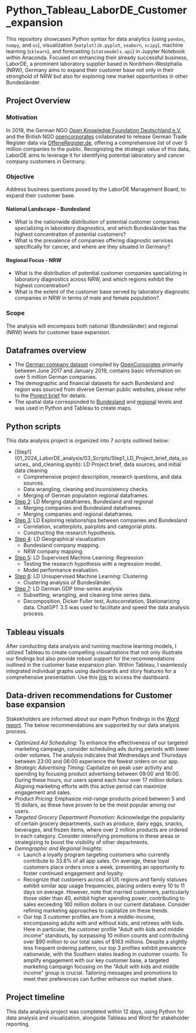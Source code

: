 # Python_Tableau_LaborDE_Customer_expansion
This repository showcases Python syntax for data analytics (using `pandas`, `numpy`, and `os`), visualization (`matplotlib.pyplot`, `seaborn`, `scipy`), machine learning (`sklearn`), and forecasting (`statsmodels.api`) in Jupyter Notebook within Anaconda. Focused on enhancing their already successful business, LaborDE, a prominent laboratory supplier based in Nordrhein-Westphalia (NRW), Germany aims to expand their customer base not only in their stronghold of NRW but also for exploring new market opportunities in other Bundesländer.

## Project Overview

### Motivation
In 2019, the German NGO [Open Knowledge Foundation Deutschland e.V.](https://okfn.de/) and the British NGO [opencorporates](https://opencorporates.com/) collaborated to release German Trade Register data via [OffeneRegister.de](https://offeneregister.de/), offering a comprehensive list of over 5 million companies to the public. Recognizing the strategic value of this data, LaborDE aims to leverage it for identifying potential laboratory and cancer company customers in Germany.
### Objective
Address business questions posed by the LaborDE Management Board, to expand their customer base. 
#### National Landscape - Bundesland
* What is the nationwide distribution of potential customer companies specializing in laboratory diagnostics, and which Bundesländer has the highest concentration of potential customers?
* What is the prevalence of companies offering diagnostic services specifically for cancer, and where are they situated in Germany?
#### Regional Focus - NRW
* What is the distribution of potential customer companies specializing in laboratory diagnostics across NRW, and which regions exhibit the highest concentration?
* What is the extent of the customer base served by laboratory diagnostic companies in NRW in terms of male and female population?.  
### Scope
The analysis will encompass both national (Bundesländer) and regional (NRW) levels for customer base expansion.
## Dataframes overview
* The [German company dataset](https://offeneregister.de/) compiled by [OpenCorporates](https://opencorporates.com/) primarily between June 2017 and January 2019, contains basic information on over 5 million German companies.
* The demographic and financial datasets for each Bundesland and region was sourced from diverse German public websites, please refer to the [Project brief](01_2024_LaborDE_analysis/01_Project_Management/Project_brief.pdf) for details.
* The spatial data corresponded to [Bundesland](https://github.com/isellsoap/deutschlandGeoJSON/blob/main/README.md) and [regional](https://www.suche-postleitzahl.org/plz-karte-erstellen) levels and was used in Python and Tableau to create maps.  
## Python scripts
This data analysis project is organized into 7 scripts outlined below:
* [Step1](01_2024_LaborDE_analysis/03_Scripts/Step1_LD_Project_brief_data_sources_ and_cleaning.ipynb): LD Project brief, data sources, and initial data cleaning
  * Comprehensive project description, research questions, and data sources.
  * Data wrangling, cleaning and inconsistency checks.
  * Merging of German population regional dataframes.
* [Step 2](01_2024_LaborDE_analysis/03_Scripts/Step2_LD_German_company_merging.ipynb): LD Merging dataframes, Bundesland and regional
  * Merging companies and Bundesland dataframes.
  * Merging companies and regional dataframes.
* [Step 3](01_2024_LaborDE_analysis/03_Scripts/Step3_LD_Exploring_relationships_between_companies_and_Bundesland.ipynb): LD Exploring relationships between companies and Bundesland
  * Correlation, scatterplots, pairplots and categorial plots.
  * Constructing the research hypothesis.
* [Step 4](01_2024_LaborDE_analysis/03_Scripts/Step4_LD_Geographical_visualization.ipynb): LD Geographical visualization
  * Bundesland company mapping.
  * NRW company mapping.
* [Step 5](01_2024_LaborDE_analysis/03_Scripts/Step5_LD_Supervised_machine_learning_Regression.ipynb): LD Supervised Machine Learning: Regression
  * Testing the research hypothesis with a regression model.
  * Model performance evaluation.
* [Step 6](01_2024_LaborDE_analysis/03_Scripts/Step6_LD_Unsupervised_machine_learning_Clustering.ipynb): LD Unsupervised Machine Learning: Clustering
  * Clustering analysis of Bundesländer.
* [Step 7](01_2024_LaborDE_analysis/03_Scripts/Step7_LD_German_GDP_Time_series_anaylsis.ipynb): LD German GDP time-series analysis
  * Subsetting, wrangling, and cleaning time series data.
  * Decomposition, Dicker Fuller test, Autocorrelation, Stationarizing data.
ChatGPT 3.5 was used to facilitate and speed the data analysis process. 

## Tableau visuals
After conducting data analysis and running machine learning models, I utilized Tableau to create compelling visualizations that not only illustrate our findings but also provide robust support for the recommendations outlined in the customer base expansion plan. Within Tableau, I seamlessly integrated individual graphs using dashboards and story features for a comprehensive presentation. Use this [link](https://public.tableau.com/app/profile/nadia.ordonez/viz/GermancompaniesLaborDE/LaborDECustomerexpansion) to access the dashboard.

## Data-driven recommendations for Customer base expansion 
Stakekholders are informed about our main Python findings in the [Word report](). The below recommendations are supported by our data analysis process.
* _Optimized Ad Scheduling:_ To enhance the effectiveness of our targeted marketing campaign, consider scheduling ads during periods with lower order volumes. The analysis indicates that Wednesdays and Thursdays between 23:00 and 06:00 experience the fewest orders on our app.
* _Strategic Advertising Timing:_ Capitalize on peak user activity and spending by focusing product advertising between 09:00 and 16:00. During these hours, our users spend each hour over 17 million dollars. Aligning marketing efforts with this active period can maximize engagement and sales.
* _Product Pricing:_ Emphasize mid-range products priced between 5 and 15 dollars, as these have proven to be the most popular among our users.
* _Targeted Grocery Department Promotion:_ Acknowledge the popularity of certain grocery departments, such as produce, dairy eggs, snacks, beverages, and frozen items, where over 2 million products are ordered in each category. Consider intensifying promotions in these areas or strategizing to boost the visibility of other departments.
* _Demographic and Regional Insights_:
  * Launch a loyalty program targeting customers who currently contribute to 33.8% of all app sales. On average, these loyal customers place orders once a week, presenting an opportunity to foster continued engagement and loyalty.
  * Recognize that customers across all US regions and family statuses exhibit similar app usage frequencies, placing orders every 10 to 11 days on average. However, note that married customers, particularly those older than 40, exhibit higher spending power, contributing to sales exceeding 160 million dollars in our current database. Consider refining marketing approaches to capitalize on these trends.
  * Our top 3 customer profiles are from a middle-income, encompassing adults with and without kids, and retirees with kids. Here in particular, the customer profile "Adult with kids and middle income" standouts, by surpassing 10 million counts and contributing over $90 million to our total sales of $163 millions. Despite a slightly less frequent ordering pattern, our top 3 profiles exhibit prevalence nationwide, with the Southern states leading in customer counts. To amplify engagement with our key customer base, a targeted marketing campaign focusing on the "Adult with kids and middle income" group is crucial. Tailoring messages and promotions to meet their preferences can further enhance our market share.                                                                                                     
## Project timeline
This data analysis project was completed within 12 days, using Python for data analysis and visualization, alongside Tableau and Word for stakeholder reporting. 
